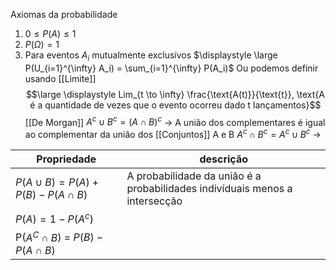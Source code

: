 
Axiomas da probabilidade
1. $0 \leq P(A) \leq 1$
2. $P(\Omega)=1$
3. Para eventos $A_i$ mutualmente exclusívos $\displaystyle \large P(U_{i=1}^{\infty} A_i) = \sum_{i=1}^{\infty} P(A_i)$
Ou podemos definir usando [[Limite]]
$$\large \displaystyle Lim_{t \to \infty} \frac{\text{A(t)}}{\text{t}}, \text{A é a quantidade de vezes que o evento ocorreu dado t lançamentos}$$
[[De Morgan]]
$A^c \cup B^c = (A \cap B)^c$ -> A união dos complementares é igual ao complementar da união dos [[Conjuntos]] A e B
$A^c \cap B^c = A^c \cup B^c$ -> 



| Propriedade                              | descrição                                                                   |
| ---------------------------------------- | --------------------------------------------------------------------------- |
| $P(A \cup B) = P(A) + P(B)- P(A \cap B)$ | A probabilidade da união é a probabilidades indivíduais menos a intersecção |
| $P(A) = 1-P(A^c)$                        |                                                                             |
| P($A^C \cap B$) = $P(B)- P(A \cap B)$                                         |                                                                             |
